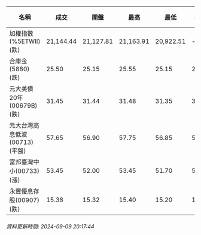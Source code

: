 | 名稱 | 成交 | 開盤 | 最高 | 最低 | 均價 | 成交金額(億) | 昨收 | 漲跌幅 | 漲跌 | 總量 | 昨量 | 振幅 |
| -------- | -------- | -------- | -------- |-------- | -------- | -------- |-------- |-------- |-------- | -------- | -------- |-------- |
|加權指數(%5ETWII) (跌)|21,144.44|21,127.81|21,163.91|20,922.51|-|3,030.73|21,435.19|1.36%|290.75|7,739,236|0|1.13%|
|合庫金(5880) (跌)|25.50|25.15|25.55|25.15|25.30|2.69|25.70|0.78%|0.20|10,652|6,780|1.56%|
|元大美債20年(00679B) (跌)|31.45|31.44|31.48|31.35|31.44|15.36|31.53|0.25%|0.08|48,850|88,339|0.41%|
|元大台灣高息低波(00713) (平盤)|57.65|56.90|57.75|56.85|57.29|8.13|57.65|0.00%|0.00|14,197|10,427|1.56%|
|富邦臺灣中小(00733) (漲)|53.45|52.00|53.45|51.70|52.82|0.781|53.00|0.85%|0.45|1,479|1,123|3.30%|
|永豐優息存股(00907) (跌)|15.38|15.32|15.40|15.20|15.29|0.447|15.54|1.03%|0.16|2,919|2,015|1.29%|
###### 資料更新時間: 2024-09-09 20:17:44